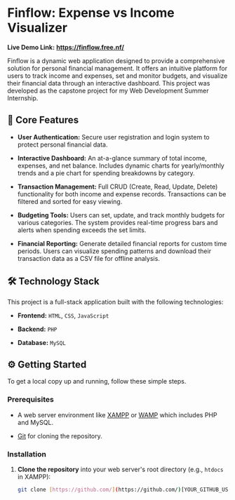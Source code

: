# Finflow: Expense vs Income Visualizer

**Live Demo Link:** **https://finflow.free.nf/**

Finflow is a dynamic web application designed to provide a comprehensive solution for personal financial management. It offers an intuitive platform for users to track income and expenses, set and monitor budgets, and visualize their financial data through an interactive dashboard. This project was developed as the capstone project for my Web Development Summer Internship.

## 🚀 Core Features

* **User Authentication:** Secure user registration and login system to protect personal financial data.

* **Interactive Dashboard:** An at-a-glance summary of total income, expenses, and net balance. Includes dynamic charts for yearly/monthly trends and a pie chart for spending breakdowns by category.

* **Transaction Management:** Full CRUD (Create, Read, Update, Delete) functionality for both income and expense records. Transactions can be filtered and sorted for easy viewing.

* **Budgeting Tools:** Users can set, update, and track monthly budgets for various categories. The system provides real-time progress bars and alerts when spending exceeds the set limits.

* **Financial Reporting:** Generate detailed financial reports for custom time periods. Users can visualize spending patterns and download their transaction data as a CSV file for offline analysis.

## 🛠️ Technology Stack

This project is a full-stack application built with the following technologies:

* **Frontend:** `HTML`, `CSS`, `JavaScript`

* **Backend:** `PHP`

* **Database:** `MySQL`

## ⚙️ Getting Started

To get a local copy up and running, follow these simple steps.

### Prerequisites

* A web server environment like [XAMPP](https://www.apachefriends.org/index.html) or [WAMP](http://www.wampserver.com/en/) which includes PHP and MySQL.

* [Git](https://git-scm.com/downloads) for cloning the repository.

### Installation

1. **Clone the repository** into your web server's root directory (e.g., `htdocs` in XAMPP):

   ```sh
   git clone [https://github.com/](https://github.com/)[YOUR_GITHUB_USERNAME]/[YOUR_REPOSITORY_NAME].git